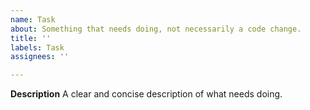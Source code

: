 ```yaml
---
name: Task
about: Something that needs doing, not necessarily a code change.
title: ''
labels: Task
assignees: ''

---
```


**Description**
A clear and concise description of what needs doing.

